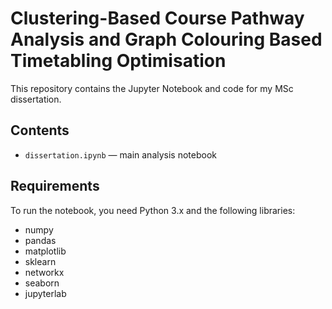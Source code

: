 # Clustering-Based Course Pathway Analysis and Graph Colouring Based Timetabling Optimisation

This repository contains the Jupyter Notebook and code for my MSc dissertation.

## Contents
- `dissertation.ipynb` — main analysis notebook

## Requirements
To run the notebook, you need Python 3.x and the following libraries:
- numpy
- pandas
- matplotlib
- sklearn
- networkx
- seaborn
- jupyterlab

